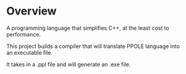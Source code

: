 # Overview

A programming language that simplifies C++, at the least cost to performance.  

This project builds a compiler that will translate PPOLE language into  
an executable file.  

It takes in a .ppl file and will generate an .exe file.